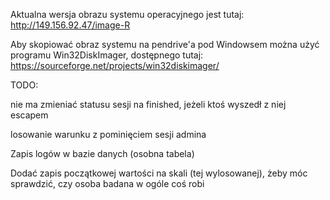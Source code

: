 Aktualna wersja obrazu systemu operacyjnego jest tutaj: http://149.156.92.47/image-R

Aby skopiować obraz systemu na pendrive'a pod Windowsem można użyć programu Win32DiskImager, dostępnego tutaj:
https://sourceforge.net/projects/win32diskimager/

TODO: 

nie ma zmieniać statusu sesji na finished, jeżeli ktoś wyszedł z niej escapem

losowanie warunku z pominięciem sesji admina

Zapis logów w bazie danych (osobna tabela)

Dodać zapis początkowej wartości na skali (tej wylosowanej), żeby móc sprawdzić, czy osoba badana w ogóle coś robi
